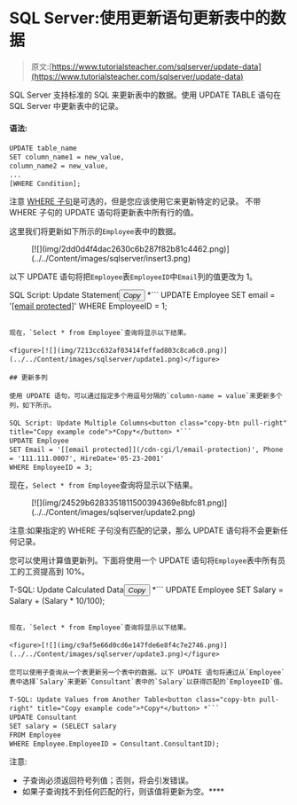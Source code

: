 # SQL Server:使用更新语句更新表中的数据

> 原文:[https://www.tutorialsteacher.com/sqlserver/update-data](https://www.tutorialsteacher.com/sqlserver/update-data)

SQL Server 支持标准的 SQL 来更新表中的数据。使用 UPDATE TABLE 语句在 SQL Server 中更新表中的记录。

#### 语法:

```
UPDATE table_name
SET column_name1 = new_value,
column_name2 = new_value,
...
[WHERE Condition]; 
```

注意 [WHERE 子句](/sqlserver/where-clause)是可选的，但是您应该使用它来更新特定的记录。 不带 WHERE 子句的 UPDATE 语句将更新表中所有行的值。

这里我们将更新如下所示的`Employee`表中的数据。

<figure>[![](img/2dd0d4f4dac2630c6b287f82b81c4462.png)](../../Content/images/sqlserver/insert3.png)</figure>

以下 UPDATE 语句将把`Employee`表`EmployeeID`中`Email`列的值更改为 1。

SQL Script: Update Statement<button class="copy-btn pull-right" title="Copy example code">*Copy*</button> *```
UPDATE Employee
SET email = '[[email protected]](/cdn-cgi/l/email-protection)'
WHERE EmployeeID = 1; 
```

现在，`Select * from Employee`查询将显示以下结果。

<figure>[![](img/7213cc632af03414feffad803c8ca6c0.png)](../../Content/images/sqlserver/update1.png)</figure>

## 更新多列

使用 UPDATE 语句，可以通过指定多个用逗号分隔的`column-name = value`来更新多个列，如下所示。

SQL Script: Update Multiple Columns<button class="copy-btn pull-right" title="Copy example code">*Copy*</button> *```
UPDATE Employee
SET Email = '[[email protected]](/cdn-cgi/l/email-protection)', Phone = '111.111.0007', HireDate='05-23-2001'
WHERE EmployeeID = 3; 
```

现在，`Select * from Employee`查询将显示以下结果。

<figure>[![](img/24529b6283351811500394369e8bfc81.png)](../../Content/images/sqlserver/update2.png)</figure>

注意:如果指定的 WHERE 子句没有匹配的记录，那么 UPDATE 语句将不会更新任何记录。

您可以使用计算值更新列。下面将使用一个 UPDATE 语句将`Employee`表中所有员工的工资提高到 10%。

T-SQL: Update Calculated Data<button class="copy-btn pull-right" title="Copy example code">*Copy*</button> *```
UPDATE Employee 
SET Salary = Salary + (Salary * 10/100); 
```

现在，`Select * from Employee`查询将显示以下结果。

<figure>[![](img/c9af5e66d0cd6e147fde6e8f4c7e2746.png)](../../Content/images/sqlserver/update3.png)</figure>

您可以使用子查询从一个表更新另一个表中的数据。以下 UPDATE 语句将通过从`Employee`表中选择`Salary`来更新`Consultant`表中的`Salary`以获得匹配的`EmployeeID`值。

T-SQL: Update Values from Another Table<button class="copy-btn pull-right" title="Copy example code">*Copy*</button> *```
UPDATE Consultant
SET salary = (SELECT salary
FROM Employee 
WHERE Employee.EmployeeID = Consultant.ConsultantID); 
```

注意:

*   子查询必须返回符号列值；否则，将会引发错误。
*   如果子查询找不到任何匹配的行，则该值将更新为空。****